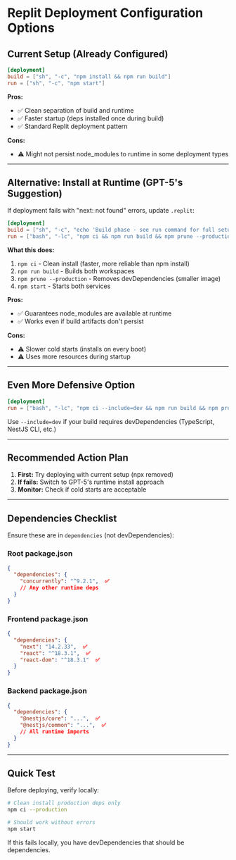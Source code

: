 # Replit Deployment Configuration Options

## Current Setup (Already Configured)
```toml
[deployment]
build = ["sh", "-c", "npm install && npm run build"]
run = ["sh", "-c", "npm start"]
```

**Pros:**
- ✅ Clean separation of build and runtime
- ✅ Faster startup (deps installed once during build)
- ✅ Standard Replit deployment pattern

**Cons:**
- ⚠️ Might not persist node_modules to runtime in some deployment types

---

## Alternative: Install at Runtime (GPT-5's Suggestion)

If deployment fails with "next: not found" errors, update `.replit`:

```toml
[deployment]
build = ["sh", "-c", "echo 'Build phase - see run command for full setup'"]
run = ["bash", "-lc", "npm ci && npm run build && npm prune --production && npm start"]
```

**What this does:**
1. `npm ci` - Clean install (faster, more reliable than npm install)
2. `npm run build` - Builds both workspaces
3. `npm prune --production` - Removes devDependencies (smaller image)
4. `npm start` - Starts both services

**Pros:**
- ✅ Guarantees node_modules are available at runtime
- ✅ Works even if build artifacts don't persist

**Cons:**
- ⚠️ Slower cold starts (installs on every boot)
- ⚠️ Uses more resources during startup

---

## Even More Defensive Option

```toml
[deployment]
run = ["bash", "-lc", "npm ci --include=dev && npm run build && npm prune --production && npm start"]
```

Use `--include=dev` if your build requires devDependencies (TypeScript, NestJS CLI, etc.)

---

## Recommended Action Plan

1. **First:** Try deploying with current setup (npx removed)
2. **If fails:** Switch to GPT-5's runtime install approach
3. **Monitor:** Check if cold starts are acceptable

---

## Dependencies Checklist

Ensure these are in `dependencies` (not devDependencies):

### Root package.json
```json
{
  "dependencies": {
    "concurrently": "^9.2.1",  ✅
    // Any other runtime deps
  }
}
```

### Frontend package.json
```json
{
  "dependencies": {
    "next": "14.2.33",  ✅
    "react": "^18.3.1",  ✅
    "react-dom": "^18.3.1"  ✅
  }
}
```

### Backend package.json
```json
{
  "dependencies": {
    "@nestjs/core": "...",  ✅
    "@nestjs/common": "...",  ✅
    // All runtime imports
  }
}
```

---

## Quick Test

Before deploying, verify locally:
```bash
# Clean install production deps only
npm ci --production

# Should work without errors
npm start
```

If this fails locally, you have devDependencies that should be dependencies.
